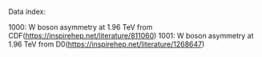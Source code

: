 Data index:

1000: W boson asymmetry at 1.96 TeV from CDF(https://inspirehep.net/literature/811060)
1001: W boson asymmetry at 1.96 TeV from D0(https://inspirehep.net/literature/1268647)
